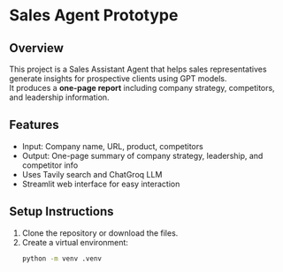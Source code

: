 # Sales Agent Prototype

## Overview
This project is a Sales Assistant Agent that helps sales representatives generate insights for prospective clients using GPT models.  
It produces a **one-page report** including company strategy, competitors, and leadership information.

## Features
- Input: Company name, URL, product, competitors
- Output: One-page summary of company strategy, leadership, and competitor info
- Uses Tavily search and ChatGroq LLM
- Streamlit web interface for easy interaction

## Setup Instructions

1. Clone the repository or download the files.
2. Create a virtual environment:
   ```bash
   python -m venv .venv
